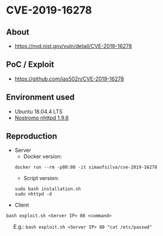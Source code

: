 # CVE-2019-16278

## About
* <https://nvd.nist.gov/vuln/detail/CVE-2019-16278>


## PoC / Exploit
* <https://github.com/jas502n/CVE-2019-16278>
 

## Environment used

* Ubuntu 18.04.4 LTS
* [Nostromo nhttpd 1.9.6](nostromo-1.9.6.tar.gz)


## Reproduction 
* Server
    - Docker version:
    ```shell script
    docker run --rm -p80:80 -it simaofsilva/cve-2019-16278
    ```
    - Script version:
    ```shell script
    sudo bash installation.sh 
    sudo nhttpd -d
    ```
* Client
```shell script
bash exploit.sh <Server IP> 80 <command>
```
&nbsp;&nbsp;&nbsp;&nbsp; E.g.: `bash exploit.sh <Server IP> 80 "cat /etc/passwd"`    
